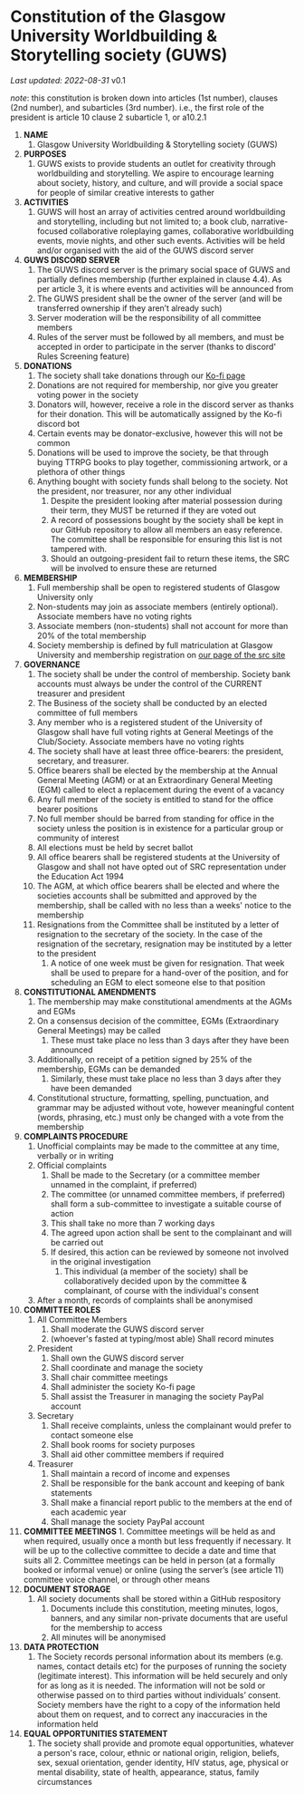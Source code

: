 # Constitution of the Glasgow University Worldbuilding & Storytelling society (GUWS)
*Last updated: 2022-08-31* v0.1

*note*: this constitution is broken down into articles (1st number), clauses (2nd number), and subarticles (3rd number). i.e., the first role of the president is article 10 clause 2 subarticle 1, or a10.2.1

1.	**NAME**
	1.	Glasgow University Worldbuilding & Storytelling society (GUWS)
2.	**PURPOSES**
	1.	GUWS exists to provide students an outlet for creativity through worldbuilding and storytelling. We aspire to encourage learning about society, history, and culture, and will provide a social space for people of similar creative interests to gather
3.	**ACTIVITIES**
	1.	GUWS will host an array of activities centred around worldbuilding and storytelling, including but not limited to; a book club, narrative-focused collaborative roleplaying games, collaborative worldbuilding events, movie nights, and other such events. Activities will be held and/or organised with the aid of the GUWS discord server
4.	**GUWS DISCORD SERVER**
	1.	The GUWS discord server is the primary social space of GUWS and partially defines membership (further explained in clause 4.4). As per article 3, it is where events and activities will be announced from
	2.	The GUWS president shall be the owner of the server (and will be transferred ownership if they aren’t already such)
	3.	Server moderation will be the responsibility of all committee members
	4.	Rules of the server must be followed by all members, and must be accepted in order to participate in the server (thanks to discord' Rules Screening feature)
5.	**DONATIONS**
	1.	The society shall take donations through our [Ko-fi page](https://ko-fi.com/guws0)
	2.	Donations are not required for membership, nor give you greater voting power in the society
	3.	Donators will, however, receive a role in the discord server as thanks for their donation. This will be automatically assigned by the Ko-fi discord bot
	4.	Certain events may be donator-exclusive, however this will not be common
	5.	Donations will be used to improve the society, be that through buying TTRPG books to play together, commissioning artwork, or a plethora of other things
	6.	Anything bought with society funds shall belong to the society. Not the president, nor treasurer, nor any other individual
		1.	Despite the president looking after material possession during their term, they MUST be returned if they are voted out
		2.	A record of possessions bought by the society shall be kept in our GitHub repository to allow all members an easy reference. The committee shall be responsible for ensuring this list is not tampered with.
		3.	Should an outgoing-president fail to return these items, the SRC will be involved to ensure these are returned
6.	**MEMBERSHIP**
	1.	Full membership shall be open to registered students of Glasgow University only
	2.	Non-students may join as associate members (entirely optional). Associate members have no voting rights
	3.	Associate members (non-students) shall not account for more than 20% of the total membership
	4.	Society membership is defined by full matriculation at Glasgow University and membership registration on [our page of the src site](https://www.glasgowunisrc.org/organisation/guws)
7.	**GOVERNANCE**
	1.	The society shall be under the control of membership. Society bank accounts must always be under the control of the CURRENT treasurer and president
	2.	The Business of the society shall be conducted by an elected committee of full members
	3.	Any member who is a registered student of the University of Glasgow shall have full voting rights at General Meetings of the Club/Society. Associate members have no voting rights
	4.	The society shall have at least three office-bearers: the president, secretary, and treasurer.
	5.	Office bearers shall be elected by the membership at the Annual General Meeting (AGM) or at an Extraordinary General Meeting (EGM) called to elect a replacement during the event of a vacancy
	6.	Any full member of the society is entitled to stand for the office bearer positions
	7.	No full member should be barred from standing for office in the society unless the position is in existence for a particular group or community of interest
	8.	All elections must be held by secret ballot
	9.	All office bearers shall be registered students at the University of Glasgow and shall not have opted out of SRC representation under the Education Act 1994
	10.	The AGM, at which office bearers shall be elected and where the societies accounts shall be submitted and approved by the membership, shall be called with no less than a weeks' notice to the membership
	11.	Resignations from the Committee shall be instituted by a letter of resignation to the secretary of the society. In the case of the resignation of the secretary, resignation may be instituted by a letter to the president
        1.	A notice of one week must be given for resignation. That week shall be used to prepare for a hand-over of the position, and for scheduling an EGM to elect someone else to that position
8.	**CONSTITUTIONAL AMENDMENTS**
	1.	The membership may make constitutional amendments at the AGMs and EGMs
	2.	On a consensus decision of the committee, EGMs (Extraordinary General Meetings) may be called
		1.	These must take place no less than 3 days after they have been announced
	3.	Additionally, on receipt of a petition signed by 25% of the membership, EGMs can be demanded
		1.	Similarly, these must take place no less than 3 days after they have been demanded
	3.	Constitutional structure, formatting, spelling, punctuation, and grammar may be adjusted without vote, however meaningful content (words, phrasing, etc.) must only be changed with a vote from the membership
9.	**COMPLAINTS PROCEDURE**
	1.	Unofficial complaints may be made to the committee at any time, verbally or in writing
	2.	Official complaints
		1.	Shall be made to the Secretary (or a committee member unnamed in the complaint, if preferred)
		2.	The committee (or unnamed committee members, if preferred) shall form a sub-committee to investigate a suitable course of action
		3.	This shall take no more than 7 working days
		4.	The agreed upon action shall be sent to the complainant and will be carried out
		5.	If desired, this action can be reviewed by someone not involved in the original investigation
			1.	This individual (a member of the society) shall be collaboratively decided upon by the committee & complainant, of course with the individual's consent
	3.	After a month, records of complaints shall be anonymised
10.	**COMMITTEE ROLES** 
	1.	All Committee Members
		1.	Shall moderate the GUWS discord server
		2.	(whoever's fasted at typing/most able) Shall record minutes
	2.	President
		1.	Shall own the GUWS discord server
		2.	Shall coordinate and manage the society
		3.	Shall chair committee meetings
		4.	Shall administer the society Ko-fi page 
		5.	Shall assist the Treasurer in managing the society PayPal account
	3.	Secretary
		1.	Shall receive complaints, unless the complainant would prefer to contact someone else
		2.	Shall book rooms for society purposes
		4.	Shall aid other committee members if required
	4.	Treasurer
		1.	Shall maintain a record of income and expenses
		3.	Shall be responsible for the bank account and keeping of bank statements
		4.	Shall make a financial report public to the members at the end of each academic year
		5.	Shall manage the society PayPal account
11.	 **COMMITTEE MEETINGS**
	1.	Committee meetings will be held as and when required, usually once a month but less frequently if necessary. It will be up to the collective committee to decide a date and time that suits all
	2.	Committee meetings can be held in person (at a formally booked or informal venue) or online (using the server’s (see article 11) committee voice channel, or through other means
12.	**DOCUMENT STORAGE**
	1.	All society documents shall be stored within a GitHub respository
		1.	Documents include this constitution, meeting minutes, logos, banners, and any similar non-private documents that are useful for the membership to access
		2.	All minutes will be anonymised
13.	**DATA PROTECTION**
	1.	The Society records personal information about its members (e.g. names, contact details etc) for the purposes of running the society (legitimate interest). This information will be held securely and only for as long as it is needed. The information will not be sold or otherwise passed on to third parties without individuals’ consent. Society members have the right to a copy of the information held about them on request, and to correct any inaccuracies in the information held
14.	**EQUAL OPPORTUNITIES STATEMENT**
	1.	The society shall provide and promote equal opportunities, whatever a person's race, colour, ethnic or national origin, religion, beliefs, sex, sexual orientation, gender identity, HIV status, age, physical or mental disability, state of health, appearance, status, family circumstances
